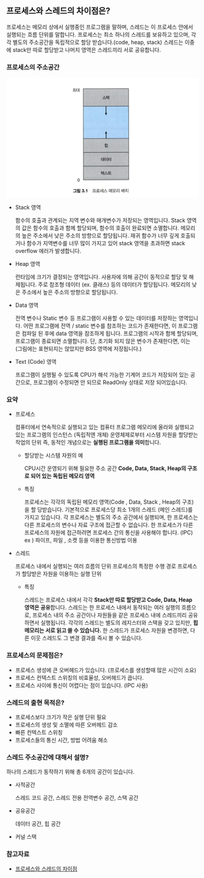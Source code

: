 ## 프로세스와 스레드의 차이점은?

프로세스는 메모리 상에서 실행중인 프로그램을 말하며, 스레드는 이 프로세스 안에서 실행되는 흐름 단위를 말합니다. 프로세스는 최소 하나의 스레드를 보유하고 있으며, 각각 별도의 주소공간을 독립적으로 할당 받습니다.(code, heap, stack)
스레드는 이중에 stack만 따로 할당받고 나머지 영역은 스레드끼리 서로 공유합니다.

### 프로세스의 주소공간

![](./memory.png)

- Stack 영역

  함수의 호출과 관계되는 지역 변수와 매개변수가 저장되는 영역입니다.
  Stack 영역의 값은 함수의 호출과 함께 할당되며, 함수의 호출이 완료되면 소멸합니다.
  메모리의 높은 주소에서 낮은 주소의 방향으로 할당됩니다.
  재귀 함수가 너무 깊게 호출되거나 함수가 지역변수를 너무 많이 가지고 있어 stack 영역을 초과하면 stack overflow 에러가 발생합니다.

- Heap 영역

  런타임에 크기가 결정되는 영역입니다.
  사용자에 의해 공간이 동적으로 할당 및 해제됩니다.
  주로 참조형 데이터 (ex. 클래스) 등의 데이터가 할당됩니다.
  메모리의 낮은 주소에서 높은 주소의 방향으로 할당됩니다.

- Data 영역

  전역 변수나 Static 변수 등 프로그램이 사용할 수 있는 데이터를 저장하는 영역입니다.
  어떤 프로그램에 전역 / static 변수를 참조하는 코드가 존재한다면, 이 프로그램은 컴파일 된 후에 data 영역을 참조하게 됩니다.
  프로그램의 시작과 함께 할당되며, 프로그램이 종료되면 소멸합니다.
  단, 초기화 되지 않은 변수가 존재한다면, 이는 (그림에는 표현되지는 않았지만 BSS 영역에 저장됩니다.)

- Text (Code) 영역

  프로그램이 실행될 수 있도록 CPU가 해석 가능한 기계어 코드가 저장되어 있는 공간으로, 프로그램이 수정되면 안 되므로 ReadOnly 상태로 저장 되어있습니다.

### 요약

- 프로세스

  컴퓨터에서 연속적으로 실행되고 있는 컴퓨터 프로그램
  메모리에 올라와 실행되고 있는 프로그램의 인스턴스 (독립적엔 개체)
  운영체제로부터 시스템 자원을 할당받는 작업의 단위
  즉, 동적인 개념으로는 **실행된 프로그램을 의미**합니다.

  - 할당받는 시스템 자원의 예

    CPU시간
    운영되기 위해 필요한 주소 공간
    **Code, Data, Stack, Heap의 구조로 되어 있는 독립된 메모리 영역**

  - 특징

    프로세스는 각각의 독립된 메모리 영역(Code , Data, Stack , Heap의 구조)을 할 당받습니다.
    기본적으로 프로세스당 최소 1개의 스레드 (메인 스레드)를 가지고 있습니다.
    각 프로세스는 별도의 주소 공간에서 실행되며, 한 프로세스는 다른 프로세스의 변수나 자료 구조에 접근할 수 없습니다.
    한 프로세스가 다른 프로세스의 자원에 접근하려면 프로세스 간의 통신을 사용해야 합니다. (IPC)
    ex ) 파이프, 파일 , 소켓 등을 이용한 통신방법 이용

- 스레드

  프로세스 내에서 실행되는 여러 흐름의 단위
  프로세스의 특정한 수행 경로
  프로세스가 할당받은 자원을 이용하는 실행 단위

  - 특징

    스레드는 프로세스 내에서 각각 **Stack만 따로 할당받고 Code, Data, Heap 영역은 공유**합니다.
    스레드는 한 프로세스 내에서 동작되는 여러 실행의 흐름으로, 프로세스 내의 주소 공간이나 자원들을 같은 프로세스 내에 스레드끼리 공유하면서 실행됩니다.
    각각의 스레드는 별도의 레지스터와 스택을 갖고 있지만, **힙 메모리는 서로 읽고 쓸 수 있습니다.**
    한 스레드가 프로세스 자원을 변경하면, 다른 이웃 스레드도 그 변경 결과를 즉시 볼 수 있습니다.

### 프로세스의 문제점은?

- 프로세스 생성에 큰 오버헤드가 있습니다. (프로세스를 생성할때 많은 시간이 소요)
- 프로세스 컨텍스트 스위칭의 비효율성, 오버헤드가 큽니다.
- 프로세스 사이에 통신이 어렵다는 점이 있습니다. (IPC 사용)

### 스레드의 출현 목적은?

- 프로세스보다 크기가 작은 실행 단위 필요
- 프로세스의 생성 및 소멸에 따른 오버헤드 감소
- 빠른 컨텍스트 스위칭
- 프로세스들의 통신 시간, 방법 어려움 해소

### 스레드 주소공간에 대해서 설명?

하나의 스레드가 동작하기 위해 총 6개의 공간이 있습니다.

- 사적공간

  스레드 코드 공간, 스레드 전용 전역변수 공간, 스택 공간

- 공유공간

  데이터 공간, 힙 공간

- 커널 스택

### 참고자료

- [프로세스와 스레드의 차이점](https://zeroco.tistory.com/75)

